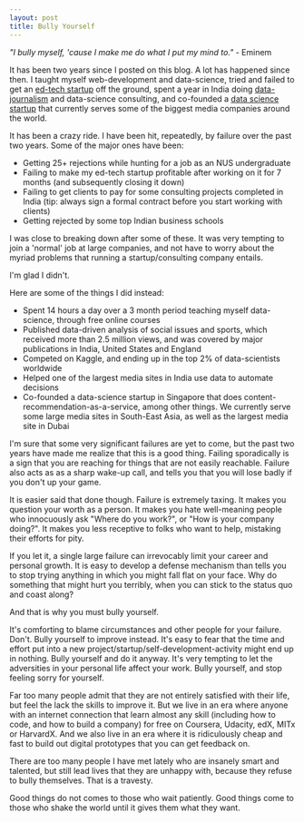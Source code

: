 ```yaml
---
layout: post
title: Bully Yourself
---
```


_"I bully myself, 'cause I make me do what I put my mind to."_ - Eminem

It has been two years since I posted on this blog. A lot has happened since then. I taught myself web-development and data-science, tried and failed to get an [ed-tech startup](http://quiztra.com) off the ground, spent a year in India doing [data-journalism](http://blog.thenumerateindian.com) and data-science consulting, and co-founded a [data science startup](http://deepo.io) that currently serves some of the biggest media companies around the world.

It has been a crazy ride. I have been hit, repeatedly, by failure over the past two years. Some of the major ones have been:
- Getting 25+ rejections while hunting for a job as an NUS undergraduate
- Failing to make my ed-tech startup profitable after working on it for 7 months (and subsequently closing it down)
- Failing to get clients to pay for some consulting projects completed in India (tip: always sign a formal contract before you start working with clients)
- Getting rejected by some top Indian business schools

I was close to breaking down after some of these. It was very tempting to join a 'normal' job at large companies, and not have to worry about the myriad problems that running a startup/consulting company entails.

I'm glad I didn't.

Here are some of the things I did instead:
- Spent 14 hours a day over a 3 month period teaching myself data-science, through free online courses
- Published data-driven analysis of social issues and sports, which received more than 2.5 million views, and was covered by major publications in India, United States and England
- Competed on Kaggle, and ending up in the top 2% of data-scientists worldwide
- Helped one of the largest media sites in India use data to automate decisions
- Co-founded a data-science startup in Singapore that does content-recommendation-as-a-service, among other things. We currently serve some large media sites in South-East Asia, as well as the largest media site in Dubai

I'm sure that some very significant failures are yet to come, but the past two years have made me realize that this is a good thing. Failing sporadically is a sign that you are reaching for things that are not easily reachable. Failure also acts as as a sharp wake-up call, and tells you that you will lose badly if you don't up your game.

It is easier said that done though. Failure is extremely taxing. It makes you question your worth as a person. It makes you hate well-meaning people who innocuously ask "Where do you work?", or "How is your company doing?". It makes you less receptive to folks who want to help, mistaking their efforts for pity.

If you let it, a single large failure can irrevocably limit your career and personal growth. It is easy to develop a defense mechanism than tells you to stop trying anything in which you might fall flat on your face. Why do something that might hurt you terribly, when you can stick to the status quo and coast along?

And that is why you must bully yourself.

It's comforting to blame circumstances and other people for your failure. Don't. Bully yourself to improve instead.
It's easy to fear that the time and effort put into a new project/startup/self-development-activity might end up in nothing. Bully yourself and do it anyway.
It's very tempting to let the adversities in your personal life affect your work. Bully yourself, and stop feeling sorry for yourself.

Far too many people admit that they are not entirely satisfied with their life, but feel the lack the skills to improve it. But we live in an era where anyone with an internet connection that learn almost any skill (including how to code, and how to build a company) for free on Coursera, Udacity, edX, MITx or HarvardX. And we also live in an era where it is ridiculously cheap and fast to build out digital prototypes that you can get feedback on.

There are too many people I have met lately who are insanely smart and talented, but still lead lives that they are unhappy with, because they refuse to bully themselves. That is a travesty.

Good things do not comes to those who wait patiently. Good things come to those who shake the world until it gives them what they want.
